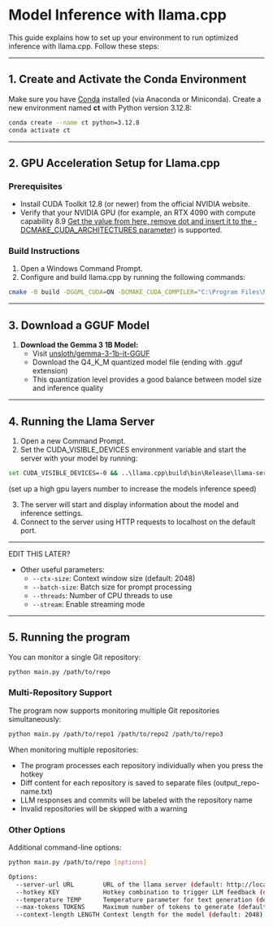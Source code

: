 # Model Inference with llama.cpp

This guide explains how to set up your environment to run optimized inference with llama.cpp. Follow these steps:

---

## 1. Create and Activate the Conda Environment

Make sure you have [Conda](https://www.anaconda.com/docs/getting-started/miniconda/main) installed (via Anaconda or Miniconda). Create a new environment named **ct** with Python version 3.12.8:

```bash
conda create --name ct python=3.12.8
conda activate ct
```

---

## 2. GPU Acceleration Setup for Llama.cpp

### Prerequisites
- Install CUDA Toolkit 12.8 (or newer) from the official NVIDIA website.
- Verify that your NVIDIA GPU (for example, an RTX 4090 with compute capability 8.9 [Get the value from here, remove dot and insert it to the -DCMAKE_CUDA_ARCHITECTURES parameter](https://developer.nvidia.com/cuda-gpus)) is supported.

### Build Instructions
1. Open a Windows Command Prompt.
2. Configure and build llama.cpp by running the following commands:
```bash
cmake -B build -DGGML_CUDA=ON -DCMAKE_CUDA_COMPILER="C:\Program Files\NVIDIA GPU Computing Toolkit\CUDA\v12.8\bin\nvcc.exe" -DCMAKE_CUDA_ARCHITECTURES="89" && cmake --build build --config Release
```

---

## 3. Download a GGUF Model

1. **Download the Gemma 3 1B Model:**
   - Visit [unsloth/gemma-3-1b-it-GGUF](https://huggingface.co/unsloth/gemma-3-1b-it-GGUF/tree/main)
   - Download the Q4_K_M quantized model file (ending with .gguf extension)
   - This quantization level provides a good balance between model size and inference quality

---

## 4. Running the Llama Server

1. Open a new Command Prompt.
2. Set the CUDA_VISIBLE_DEVICES environment variable and start the server with your model by running:
```bash
set CUDA_VISIBLE_DEVICES=-0 && ..\llama.cpp\build\bin\Release\llama-server --model ..\models\gemma-3-1b-it-Q4_K_M.gguf --n-gpu-layers 420
```
(set up a high gpu layers number to increase the models inference speed)

3. The server will start and display information about the model and inference settings.
4. Connect to the server using HTTP requests to localhost on the default port.

---

EDIT THIS LATER?

- Other useful parameters:
  - `--ctx-size`: Context window size (default: 2048)
  - `--batch-size`: Batch size for prompt processing
  - `--threads`: Number of CPU threads to use
  - `--stream`: Enable streaming mode

---

## 5. Running the program

You can monitor a single Git repository:
```bash
python main.py /path/to/repo
```

### Multi-Repository Support

The program now supports monitoring multiple Git repositories simultaneously:
```bash
python main.py /path/to/repo1 /path/to/repo2 /path/to/repo3
```

When monitoring multiple repositories:
- The program processes each repository individually when you press the hotkey
- Diff content for each repository is saved to separate files (output_repo-name.txt)
- LLM responses and commits will be labeled with the repository name
- Invalid repositories will be skipped with a warning

### Other Options

Additional command-line options:
```bash
python main.py /path/to/repo [options]

Options:
  --server-url URL        URL of the llama server (default: http://localhost:8080)
  --hotkey KEY            Hotkey combination to trigger LLM feedback (default: alt+q)
  --temperature TEMP      Temperature parameter for text generation (default: 0.7)
  --max-tokens TOKENS     Maximum number of tokens to generate (default: 512)
  --context-length LENGTH Context length for the model (default: 2048)
```
